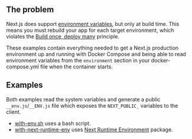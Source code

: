 ## The problem

Next.js does support [environment variables](https://nextjs.org/docs/basic-features/environment-variables), but only at build time. This means you must rebuild your app for each target environment, which violates the [Build once, deploy many](https://www.mikemcgarr.com/blog/build-once-deploy-many.html) principle.

These examples contain everything needed to get a Next.js production environment up and running with Docker Compose and being able to read environment variables from the `environment` section in your docker-compose.yml file when the container starts.

## Examples

Both examples read the system variables and generate a public `__env.js`/`__ENV.js` file which exposes the `NEXT_PUBLIC_` variables to the client.

- [with-env.sh](with-env.sh) uses a bash script.
- [with-next-runtime-env](with-next-runtime-env) uses [Next Runtime Environment](https://github.com/expatfile/next-runtime-env) package.